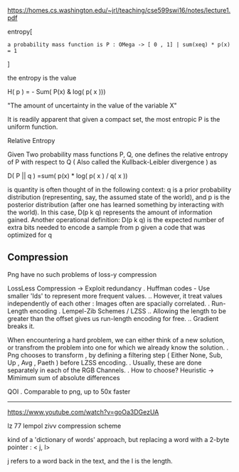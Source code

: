 <https://homes.cs.washington.edu/~jrl/teaching/cse599swi16/notes/lecture1.pdf>

entropy[

    a probability mass function is P : OMega -> [ 0 , 1] | sum(xeq) * p(x) = 1
]

the entropy is the value

H( p ) = - Sum(  P(x) & log( p( x )))

"The amount of uncertainty in the value of the variable X"

It is readily apparent that given a compact set, the most entropic P is the uniform function.

Relative Entropy

Given Two probability mass functions P, Q, one defines the relative entropy of P with respect to Q ( Also called the Kullback-Leibler divergence ) as

D( P || q ) =sum( p(x) * log( p( x ) / q( x ))

is quantity is often thought of in the following context: q is a prior probability distribution
(representing, say, the assumed state of the world), and p is the posterior distribution (after one has
learned something by interacting with the world). In this case, D(p k q) represents the amount of
information gained. Another operational definition: D(p k q) is the expected number of extra bits
needed to encode a sample from p given a code that was optimized for q


## Compression

Png have no such problems of loss-y compression

LossLess Compression -> Exploit redundancy
    . Huffman codes -  Use smaller 'Ids' to represent more frequent values.
        .. However, it treat values independently of each other : Images often are spacially correlated.
    . Run-Length encoding
    . Lempel-Zib Schemes / LZSS
        .. Allowing the length to be greater than the offset gives us run-length encoding for free.
        .. Gradient breaks it.

When encountering a hard problem, we can either think of a new solution, or transfrom the problem into one for which we already know the solution.
    . Png chooses to  transform , by defining a filtering step ( Either None, Sub, Up , Avg , Paeth ) before LZSS encoding.
    . Usually, these are done separately in each of the RGB Channels.
    . How to choose? Heuristic -> Mimimum sum of absolute differences

QOI
    . Comparable to png, up to 50x faster

___

<https://www.youtube.com/watch?v=goOa3DGezUA>

lz 77
lempol zivv
compression scheme

kind of a 'dictionary of words' approach, but replacing a word with a 2-byte pointer : < j, l>

j refers to a word back in the text, and the l is the length.
